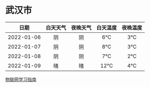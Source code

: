 # 武汉市
|日期|白天天气|夜晚天气|白天温度|夜晚温度|
|:--:|:--:|:--:|:--:|:--:|
|2022-01-06|阴|阴|6℃|3℃|
|2022-01-07|阴|阴|8℃|3℃|
|2022-01-08|阴|阴|7℃|2℃|
|2022-01-09|晴|晴|12℃|4℃|
 
[物联网学习指南](http://doc.lziqi.top/IoT)
